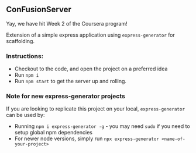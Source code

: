## ConFusionServer
 Yay, we have hit Week 2 of the Coursera program! 

Extension of a simple express application using `express-generator` for scaffolding.

### Instructions:

- Checkout to the code, and open the project on a preferred idea
- Run ` npm i `
- Run ` npm start ` to get the server up and rolling.


### Note for new express-generator projects
If you are looking to replicate this project on your local, `express-generator` can be used by:

- Running `npm i express-generator -g` - you may need `sudo` if you need to setup global npm dependencies 
- For newer node versions, simply run `npx express-generator <name-of-your-project>`